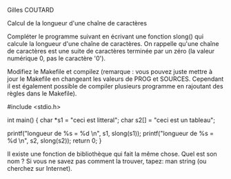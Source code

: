 Gilles COUTARD

Calcul de la longueur d'une chaîne de caractères

Compléter le programme suivant en écrivant une fonction slong() qui calcule la longueur d'une chaîne de caractères. On
rappelle qu'une chaîne de caractères est une suite de caractères terminée par un zéro (la valeur numérique 0, pas le
caractère '0').

Modifiez le Makefile et compilez (remarque : vous pouvez juste mettre à jour le Makefile en changeant les valeurs de
PROG et SOURCES. Cependant il est également possible de compiler plusieurs programme en rajoutant des règles dans le
Makefile).

#include <stdio.h>

int main() {
char *s1 = "ceci est litteral";
char s2[] = "ceci est un tableau";

printf("longueur de %s = %d \n", s1, slong(s1));
printf("longueur de %s = %d \n", s2, slong(s2));
return 0;
}

Il existe une fonction de bibliothèque qui fait la même chose. Quel est son nom ? Si vous ne savez pas comment la
trouver, tapez: man string (ou cherchez sur Internet).

